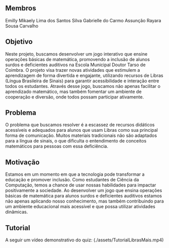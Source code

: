 ## Membros
Emilly Mikaely Lima dos Santos Silva
Gabrielle do Carmo Assunção
Rayara Sousa Carvalho

## Objetivo

Neste projeto, buscamos desenvolver um jogo interativo que ensine operações básicas de matemática, promovendo a inclusão de alunos surdos e deficientes auditivos na Escola Municipal Doutor Tarso de Coimbra. O projeto visa trazer novas atividades que estimulem a aprendizagem de forma divertida e engajante, utilizando recursos de Libras (Língua Brasileira de Sinais) para garantir acessibilidade e interação entre todos os estudantes. Através desse jogo, buscamos não apenas facilitar o aprendizado matemático, mas também fomentar um ambiente de cooperação e diversão, onde todos possam participar ativamente.


## Problema

O problema que buscamos resolver é a escassez de recursos didáticos acessíveis e adequados para alunos que usam Libras como sua principal forma de comunicação. Muitos materiais tradicionais não são adaptados para a língua de sinais, o que dificulta o entendimento de conceitos matemáticos para pessoas com essa deficiência.


## Motivação
Estamos em um momento em que a tecnologia pode transformar a educação e promover inclusão. Como estudantes de Ciência da Computação, temos a chance de usar nossas habilidades para impactar positivamente a sociedade. Ao desenvolver um jogo que ensina operações básicas de matemática para alunos surdos e deficientes auditivos estamos não apenas aplicando nosso conhecimento, mas também contribuindo para um ambiente educacional mais acessível e que possa utilizar atividades dinâmicas.

## Tutorial

A seguir um vídeo demonstrativo do quiz:
(./assets/TutorialLibrasMais.mp4)


